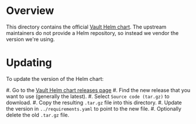 # Overview

This directory contains the official [Vault Helm chart](https://github.com/hashicorp/vault-helm).
The upstream maintainers do not provide a Helm repository, so instead we vendor the version we're using.

# Updating

To update the version of the Helm chart:

#. Go to the [Vault Helm chart releases page](https://github.com/hashicorp/vault-helm/releases)
#. Find the new release that you want to use (generally the latest).
#. Select `Source code (tar.gz)` to download.
#. Copy the resulting `.tar.gz` file into this directory.
#. Update the version in `../requirements.yaml` to point to the new file.
#. Optionally delete the old `.tar.gz` file.
